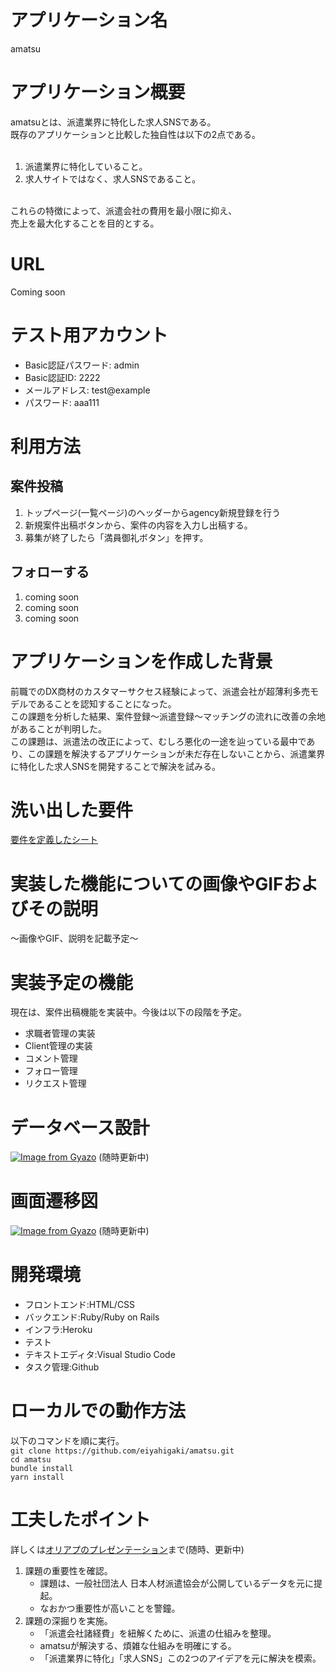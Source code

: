 # アプリケーション名
amatsu

# アプリケーション概要
amatsuとは、派遣業界に特化した求人SNSである。<br>
既存のアプリケーションと比較した独自性は以下の2点である。<br><br>

1. 派遣業界に特化していること。<br>
2. 求人サイトではなく、求人SNSであること。<br><br>

これらの特徴によって、派遣会社の費用を最小限に抑え、<br>売上を最大化することを目的とする。

# URL
Coming soon

# テスト用アカウント
- Basic認証パスワード: admin<br>
- Basic認証ID: 2222<br>
- メールアドレス: test@example<br>
- パスワード: aaa111

# 利用方法
## 案件投稿
1. トップページ(一覧ページ)のヘッダーからagency新規登録を行う<br>
2. 新規案件出稿ボタンから、案件の内容を入力し出稿する。<br>
3. 募集が終了したら「満員御礼ボタン」を押す。

## フォローする
1. coming soon<br>
2. coming soon<br>
3. coming soon
# アプリケーションを作成した背景
前職でのDX商材のカスタマーサクセス経験によって、派遣会社が超薄利多売モデルであることを認知することになった。<br>この課題を分析した結果、案件登録〜派遣登録〜マッチングの流れに改善の余地があることが判明した。<br>この課題は、派遣法の改正によって、むしろ悪化の一途を辿っている最中であり、この課題を解決するアプリケーションが未だ存在しないことから、派遣業界に特化した求人SNSを開発することで解決を試みる。

# 洗い出した要件
[要件を定義したシート](https://docs.google.com/spreadsheets/d/1rI2AjzlPVocomCXgNSn8W8DUu0PODu0c6WO_NBfAkL4/edit?usp=sharing)

# 実装した機能についての画像やGIFおよびその説明
〜画像やGIF、説明を記載予定〜

# 実装予定の機能
現在は、案件出稿機能を実装中。今後は以下の段階を予定。<br>
- 求職者管理の実装<br>
- Client管理の実装<br>
- コメント管理<br>
- フォロー管理<br>
- リクエスト管理

# データベース設計
[![Image from Gyazo](https://i.gyazo.com/e12a17b7a4a327e741cbedf4c26d44f8.png)](https://gyazo.com/e12a17b7a4a327e741cbedf4c26d44f8)
(随時更新中)
# 画面遷移図
[![Image from Gyazo](https://i.gyazo.com/7a97aaf6cfeef87133714df9d4af1a54.png)](https://gyazo.com/7a97aaf6cfeef87133714df9d4af1a54)
(随時更新中)
# 開発環境
- フロントエンド:HTML/CSS<br>
- バックエンド:Ruby/Ruby on Rails<br>
- インフラ:Heroku<br>
- テスト<br>
- テキストエディタ:Visual Studio Code<br>
- タスク管理:Github

# ローカルでの動作方法
以下のコマンドを順に実行。<br>
`git clone https://github.com/eiyahigaki/amatsu.git`<br>
`cd amatsu`<br>
`bundle install`<br>
`yarn install`

# 工夫したポイント
詳しくは[オリアプのプレゼンテーション](https://docs.google.com/presentation/d/1myF5QOogP9evBlYyuAzwf6aN-OH1HDkWv_YXzqqmgr8/edit?usp=sharing)まで(随時、更新中)
1. 課題の重要性を確認。<br>
    - 課題は、一般社団法人 日本人材派遣協会が公開しているデータを元に提起。<br>
    - なおかつ重要性が高いことを警鐘。<br>
2. 課題の深掘りを実施。<br>
    - 「派遣会社諸経費」を紐解くために、派遣の仕組みを整理。<br>
    - amatsuが解決する、煩雑な仕組みを明確にする。<br>
    - 「派遣業界に特化」「求人SNS」この2つのアイデアを元に解決を模索。<br>

